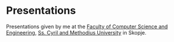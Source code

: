 # Presentations
Presentations given by me at
the
[Faculty of Computer Science and Engineering](http://finki.ukim.mk/en/),
[Ss. Cyril and Methodius University](http://ukim.edu.mk/en_index.php) in Skopje.
